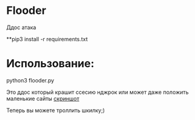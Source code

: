 # Flooder

Ддос атака


**pip3 install -r requirements.txt

# Использование:

python3 flooder.py

Это ддос который крашит ссесию нджрок или может даже положить маленькие сайты
[скриншот](https://www.google.com/imgres?imgurl=https%3A%2F%2Flocal-forum-uploads.s3.dualstack.us-east-1.amazonaws.com%2Foptimized%2F2X%2Fa%2Fab29f07dd23a71f9c92cfa243ef9309551511010_2_1024x395.png&imgrefurl=https%3A%2F%2Flocalwp.com%2Fcommunity%2Ft%2Ftoo-many-connections-error-another-err-ngrok-702-post%2F13612&tbnid=2iOL-imws73K1M&vet=1&docid=J2Uwy9JELmXqjM&w=1024&h=395&hl=ru-RU&source=sh%2Fx%2Fim)

Теперь вы можете троллить шкилку;)
